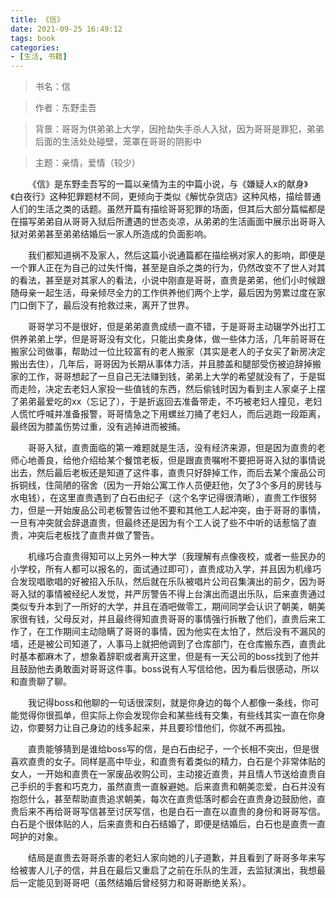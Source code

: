 ```yaml
---
title: 《信》
date: 2021-09-25 16:49:12
tags: book
categories:
- [生活, 书籍]
---
```


> 书名：信

> 作者：东野圭吾

> 背景：哥哥为供弟弟上大学，因抢劫失手杀人入狱，因为哥哥是罪犯，弟弟后面的生活处处碰壁，笼罩在哥哥的阴影中

> 主题：亲情，爱情（较少）

&emsp;&emsp;《信》是东野圭吾写的一篇以亲情为主的中篇小说，与《嫌疑人x的献身》《白夜行》这种犯罪题材不同，更倾向于类似《解忧杂货店》这种风格，描绘普通人们的生活之类的话题。虽然开篇有描绘哥哥犯罪的场面，但其后大部分篇幅都是在描写弟弟自从哥哥入狱后所遭遇的世态炎凉，从弟弟的生活画面中展示出哥哥入狱对弟弟甚至弟弟结婚后一家人所造成的负面影响。

&emsp;&emsp;我们都知道祸不及家人，然后这篇小说通篇都在描绘祸对家人的影响，即便是一个罪人正在为自己的过失忏悔，甚至是自杀之类的行为，仍然改变不了世人对其的看法，甚至是对其家人的看法，小说中刚直是哥哥，直贵是弟弟，他们小时候跟随母亲一起生活，母亲倾尽全力的工作供养他们两个上学，最后因为劳累过度在家门口倒下了，最后没有抢救过来，离开了世界。

&emsp;&emsp;哥哥学习不是很好，但是弟弟直贵成绩一直不错，于是哥哥主动辍学外出打工供养弟弟上学，但是哥哥没有文化，只能出卖身体，做一些体力活，几年前哥哥在搬家公司做事，帮助过一位比较富有的老人搬家（其实是老人的子女买了新房决定搬出去住），几年后，哥哥因为长期从事体力活，并且膝盖和腿部受伤被迫辞掉搬家的工作，哥哥想起了一旦自己无法赚到钱，弟弟上大学的希望就没有了，于是铤而走险，决定去老妇人家投一些值钱的东西，然后偷钱时因为看到主人家桌子上摆了弟弟最爱吃的xx（忘记了），于是折返回去准备带走，不巧被老妇人撞见，老妇人慌忙呼喊并准备报警，哥哥情急之下用螺丝刀捅了老妇人，而后逃跑一段距离，最终因为膝盖伤势过重，没有逃掉进而被捕。

&emsp;&emsp;哥哥入狱，直贵面临的第一难题就是生活，没有经济来源，但是因为直贵的老师心地善良，给他介绍给某个餐馆老板，但是跟直贵嘱咐不要把哥哥入狱的事情说出去，然后最后老板还是知道了这件事，直贵只好辞掉工作，而后去某个废品公司拆铜线，住简陋的宿舍（因为一开始公寓工作人员便赶他，欠了3个多月的房钱与水电钱），在这里直贵遇到了白石由纪子（这个名字记得很清晰），直贵工作很努力，但是一开始废品公司老板警告过他不要和其他工人起冲突，由于哥哥的事情，一旦有冲突就会辞退直贵，但最终还是因为有个工人说了些不中听的话惹恼了直贵，冲突后老板找了直贵并做了警告。

&emsp;&emsp;机缘巧合直贵得知可以上另外一种大学（我理解有点像夜校，或者一些民办的小学校，所有人都可以报名的，面试通过即可），直贵成功入学，并且因为机缘巧合发现唱歌唱的好被招入乐队，然后就在乐队被唱片公司召集演出的前夕，因为哥哥入狱的事情被经纪人发觉，并严厉警告不得上台演出而退出乐队，后来直贵通过类似专升本到了一所好的大学，并且在酒吧做零工，期间同学会认识了朝美，朝美家很有钱，父母反对，并且最终得知直贵哥哥的事情强行拆散了他们，直贵后来工作了，在工作期间主动隐瞒了哥哥的事情，因为他实在太怕了，然后没有不漏风的墙，还是被公司知道了，人事马上就把他调到了仓库部门，在仓库搬东西，直贵此时基本都麻木了，想象着辞职或者离开这里，但是有一天公司的boss找到了他并且鼓励他去勇敢面对哥哥这件事。boss说有人写信给他，因为看后很感动，所以和直贵聊了聊。

&emsp;&emsp;我记得boss和他聊的一句话很深刻，就是你身边的每个人都像一条线，你可能觉得你很孤单，但实际上你会发现你会和某些线有交集，有些线其实一直在你身边，你要努力让自己身边的线多起来，并且要珍惜他们，你就不再孤独。

&emsp;&emsp;直贵能够猜到是谁给boss写的信，是白石由纪子，一个长相不突出，但是很喜欢直贵的女子。同样是高中毕业，和直贵有着类似的精力，白石是个非常体贴的女人，一开始和直贵在一家废品收购公司，主动接近直贵，并且情人节送给直贵自己手织的手套和巧克力，虽然直贵一直躲避她。后来直贵和朝美恋爱，白石并没有抱怨什么，甚至帮助直贵追求朝美，每次在直贵低落时都会在直贵身边鼓励他，直贵后来不再给哥哥写信甚至讨厌写信，也是白石一直在以直贵的身份和哥哥写信。白石是个很体贴的人，后来直贵和白石结婚了，即便是结婚后，白石也是直贵一直呵护的对象。

&emsp;&emsp;结局是直贵去哥哥杀害的老妇人家向她的儿子道歉，并且看到了哥哥多年来写给被害人儿子的信，并且在最后又重启了之前在乐队的生涯，去监狱演出，我想最后一定能见到哥哥吧（虽然结婚后曾经努力和哥哥断绝关系）。

  
